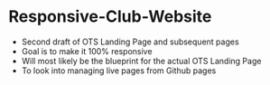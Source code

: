 # Responsive-Club-Website

- Second draft of OTS Landing Page and subsequent pages
- Goal is to make it 100% responsive
- Will most likely be the blueprint for the actual OTS Landing Page
- To look into managing live pages from Github pages
